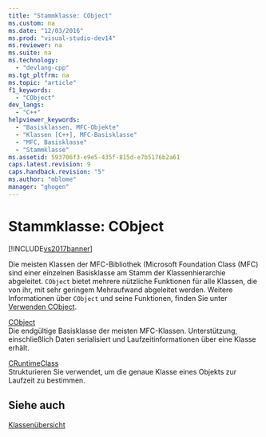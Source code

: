 ```yaml
---
title: "Stammklasse: CObject"
ms.custom: na
ms.date: "12/03/2016"
ms.prod: "visual-studio-dev14"
ms.reviewer: na
ms.suite: na
ms.technology: 
  - "devlang-cpp"
ms.tgt_pltfrm: na
ms.topic: "article"
f1_keywords: 
  - "CObject"
dev_langs: 
  - "C++"
helpviewer_keywords: 
  - "Basisklassen, MFC-Objekte"
  - "Klassen [C++], MFC-Basisklasse"
  - "MFC, Basisklasse"
  - "Stammklasse"
ms.assetid: 593706f3-e9e5-435f-815d-e7b5176b2a61
caps.latest.revision: 9
caps.handback.revision: "5"
ms.author: "mblome"
manager: "ghogen"
---
```

# Stammklasse: CObject
[!INCLUDE[vs2017banner](../assembler/inline/includes/vs2017banner.md)]

Die meisten Klassen der MFC\-Bibliothek \(Microsoft Foundation Class \(MFC\) sind einer einzelnen Basisklasse am Stamm der Klassenhierarchie abgeleitet.  `CObject` bietet mehrere nützliche Funktionen für alle Klassen, die von ihr, mit sehr geringem Mehraufwand abgeleitet werden.  Weitere Informationen über `CObject` und seine Funktionen, finden Sie unter [Verwenden CObject](../mfc/using-cobject.md).  
  
 [CObject](../mfc/reference/cobject-class.md)  
 Die endgültige Basisklasse der meisten MFC\-Klassen.  Unterstützung, einschließlich Daten serialisiert und Laufzeitinformationen über eine Klasse erhält.  
  
 [CRuntimeClass](../mfc/reference/cruntimeclass-structure.md)  
 Strukturieren Sie verwendet, um die genaue Klasse eines Objekts zur Laufzeit zu bestimmen.  
  
## Siehe auch  
 [Klassenübersicht](../mfc/class-library-overview.md)